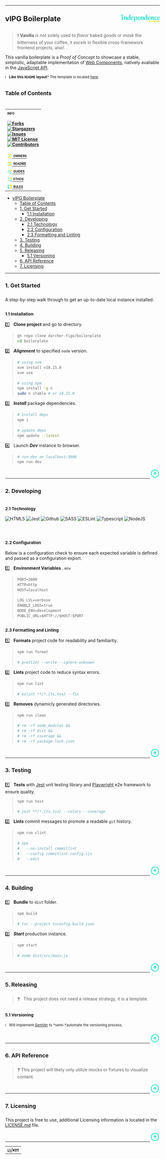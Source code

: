 # <hr /> <sup>vIPG Boilerplate</sup> [<img align="right" alt="company brand" src="./img/logo.lg.svg" width="128">][ipg-url]

> :heavy_exclamation_mark: **Vanilla** is not solely used to *flavor* baked goods or *mask* the bitterness of your coffee, it *excels* in flexible cross-framework frontend projects, also!

This vanilla boilerplate is a <i>Proof of Concept</i> to showcase a stable, simplistic, adaptable implementation of [Web Components][web-components-url], natively avaliable in the [JavaScript API][js-api-url].

<sup>:information_source: &nbsp; **Like this `README` layout**? The template is located [here][readme-sample-url].</sup>

## <sup>Table of Contents</sup>

<table align="right">
<tr><th align="left" valign="bottom">
  <sup><sub>INFO</sub></sup>

[![Forks][forks-shield]][forks-url]<br>
[![Stargazers][stars-shield]][stars-url]<br>
[![Issues][issues-shield]][issues-url]<br>
[![MIT License][license-shield]][license-url]<br>
[![Contributors][contributors-shield]][contributors-url]</th></tr>
<tr><td><a href="./docs/CODEOWNER.md"><img src="./img/safe.svg" width="16" valign="text-top"> <sup><sub><b>OWNERS</b></sub></sup></a></td></tr>
<tr><td><a href="./README.md"><img src="./img/note.svg" width="16" valign="text-top"> <sup><sub><b>README</b></sub></sup></a></td></tr>
<tr><td><a href="./docs/README.md"><img src="./img/star.svg" width="16" valign="text-top"> <sup><sub><b>GUIDES</b></sub></sup></a></td></tr>
<tr><td><a href="./docs/CODE_OF_CONDUCT.md"><img src="./img/sign.svg" width="16" valign="text-top"> <sup><sub><b>ETHOS</b></sub></sup></a></td></tr>
<tr><td><a href="./docs/CONTRIBUTING.md"><img src="./img/gift.svg" width="16" valign="text-top"> <sup><sub><b>RULES</b></sub></sup></a></td></tr></td></tr></table>

- [ vIPG Boilerplate ](#-vipg-boilerplate-)
  - [Table of Contents](#table-of-contents)
  - [1. Get Started](#1-get-started)
    - [1.1 Installation](#11-installation)
  - [2. Developing](#2-developing)
    - [2.1 Technology](#21-technology)
    - [2.2 Configuration](#22-configuration)
    - [2.3 Formatting and Linting](#23-formatting-and-linting)
  - [3. Testing](#3-testing)
  - [4. Building](#4-building)
  - [5. Releasing](#5-releasing)
    - [5.1 Versioning](#51-versioning)
  - [6. API Reference](#6-api-reference)
  - [7. Licensing](#7-licensing)

---

## <sup>1. Get Started</sup>

A step-by-step walk through to get an up-to-date local instance installed.

### <sub>1.1 Installation</sub>

:one: &nbsp; **Clone project** and go to directory.

> ```sh
> gh repo clone darcher-figo/boilerplate
> cd boilerplate
> ```

:two: &nbsp; ***Alignment*** to specified `node` version.

> ```sh
> # using nvm
> nvm install v18.15.0
> nvm use
>
> # using npm
> npm install -g n
> sudo n stable # or 18.15.0
> ```

:three: &nbsp; ***Install*** package dependencies.

> ```sh
> # install deps
> npm i
>
> # update deps
> npm update --latest
> ```

:four: &nbsp; Launch ***Dev*** instance to browser.

> ```sh
> # run dev on localhost:3000
> npm run dev
> ```

<a title="Go to top of page" href="#vanilla-typescript-">
  <img align="right" alt="Return to top" src="./img/to-top.svg" width="32" />
</a><br />

---

## <sup>2. Developing</sup>

### <sub>2.1 Technology</sub>

<img alt="HTML5" src="https://upload.wikimedia.org/wikipedia/commons/thumb/3/38/HTML5_Badge.svg/640px-HTML5_Badge.svg.png" width="23"/><!--
--> <img alt="Jest" src="https://cdn.auth0.com/blog/testing-react-with-jest/logo.png" width="21.5" /><!--
--> <img alt="Github" src="https://upload.wikimedia.org/wikipedia/commons/thumb/3/3f/Git_icon.svg/640px-Git_icon.svg.png" width="22" /><!--
--> <img alt="SASS" src="https://upload.wikimedia.org/wikipedia/commons/thumb/9/96/Sass_Logo_Color.svg/640px-Sass_Logo_Color.svg.png" width="29" /><!--
--> <img alt="ESLint" src="https://upload.wikimedia.org/wikipedia/commons/thumb/e/e3/ESLint_logo.svg/640px-ESLint_logo.svg.png" width="27" /><!--
--> <img alt="Typescript" src="https://upload.wikimedia.org/wikipedia/commons/thumb/4/4c/Typescript_logo_2020.svg/640px-Typescript_logo_2020.svg.png" width="23" /><!--
--> <img alt="NodeJS" src="https://upload.wikimedia.org/wikipedia/commons/thumb/d/d9/Node.js_logo.svg/640px-Node.js_logo.svg.png" width="40" >

<br />

### <sub>2.2 Configuration</sub>

Below is a configuration check to ensure each expected variable is defined and passed as a configuration export.

:one: &nbsp; **Environment Variables** `.env`

> ```txt
> PORT=3000
> HTTP=http
> HOST=localhost
>
> LOG_LVL=verbose
> ENABLE_LOGS=true
> NODE_ENV=development
> PUBLIC_URL=$HTTP://$HOST:$PORT
> ```

### <sub>2.3 Formatting and Linting</sub>

:one: &nbsp; **Formats** project code for readability and familiarity.

> ```sh
> npm run format
>
> # prettier --write --ignore-unknown
> ```

:two: &nbsp; **Lints** project code to reduce syntax errors.

> ```sh
> npm run lint
>
> # eslint **/*.{ts,tsx} --fix
> ```

:three: &nbsp; **Removes** dynamicly generated directories.

> ```sh
> npm run clean
>
> # rm -rf node_modules &&
> # rm -rf dist &&
> # rm -rf coverage &&
> # rm -rf package-lock.json
> ```

<a title="Go to top of page" href="#vanilla-typescript-">
  <img align="right" alt="Return to top" src="./img/to-top.svg" width="32" />
</a><br />

---

## <sup>3. Testing</sup>

:one: &nbsp; **Tests** with [Jest][jest-unit-test-url] unit testing library and [Playwright][playwright-e2e-url] e2e framework to ensure quality.

> ```sh
> npm run test
>
> # jest **/*.{ts,tsx} --colors --coverage
> ```

:two: &nbsp; **Lints** commit messages to promote a readable `git` history.

> ```sh
> npm run clint
>
> # npx
> #   --no-install commitlint
> #   --config commitlint.config.cjs
> #   --edit
> ```

<a title="Go to top of page" href="#vanilla-typescript-">
  <img align="right" alt="Return to top" src="./img/to-top.svg" width="32" />
</a><br />

---

## <sup>4. Building</sup>

:one: &nbsp; **Bundle** to `dist` folder.

> ```sh
> npm build
>
> # tsc --project tsconfig.build.json
> ```

:two: &nbsp; ***Start*** production instance.

> ```sh
> npm start
>
> # node dist/src/main.js
> ```

<a title="Go to top of page" href="#vanilla-typescript-">
  <img align="right" alt="Return to top" src="./img/to-top.svg" width="32" />
</a><br />

---

## <sup>5. Releasing</sup>

> :question: &nbsp; This project does not need a release strategy, it is a template.

### <sub>5.1 Versioning</sub>

<sup>:information_source: &nbsp;  Will implement [SemVer][sem-ver-url] to *semi-*automate the versioning process.</sup>

<a title="Go to top of page" href="#vanilla-typescript-">
  <img align="right" alt="Return to top" src="./img/to-top.svg" width="32" />
</a><br />

---

## <sup>6. API Reference</sup>

> :question: This project will likely only utilize mocks or fixtures to visualize content.

<a title="Go to top of page" href="#vanilla-typescript-">
  <img align="right" alt="Return to top" src="./img/to-top.svg" width="32" />
</a><br />

---

## <sup>7. Licensing</sup>

This project is free to use, additional Licensing information is located in the [LICENSE.md][unlicense-url] file.


<a title="Go to top of page" href="#vanilla-typescript-">
  <img align="right" alt="Return to top" src="./img/to-top.svg" width="32" />
</a><br />

---

<table align="center"><tr>
<td><i><u>υι</u>∫</i><b>κɪτ</b></td>
<!--td><b>ʷʬ</b>⥂·★.⥄<b>τ&#866;s⨯</b></td-->
</tr></table>

[readme-sample-url]: ./docs/README.sample.md
[js-api-url]: https://developer.mozilla.org/en-US/docs/Web/JavaScript
[web-components-url]: https://developer.mozilla.org/en-US/docs/Web/API/Web_components
[ipg-url]: https://www.independencepetgroup.com/
[playwright-e2e-url]: https://playwright.dev/
[jest-unit-test-url]: https://jestjs.io/
[unlicense-url]: ./LICENSE.md
[sem-ver-url]: http://semver.org/
[contributors-shield]: https://img.shields.io/github/contributors/darcher-figo/boilerplate.svg
[contributors-url]: https://github.com/darcher-figo/boilerplate/graphs/contributors
[forks-shield]: https://img.shields.io/github/forks/darcher-figo/boilerplate.svg
[forks-url]: https://github.com/darcher-figo/boilerplate/network/members
[stars-shield]: https://img.shields.io/github/stars/darcher-figo/boilerplate.svg
[stars-url]: https://github.com/darcher-figo/boilerplate/stargazers
[issues-shield]: https://img.shields.io/github/issues/darcher-figo/boilerplate.svg
[issues-url]: https://github.com/darcher-figo/boilerplate/issues
[license-shield]: https://img.shields.io/github/license/darcher-figo/boilerplate.svg
[license-url]: https://github.com/darcher-figo/boilerplate/blob/master/LICENSE.txt